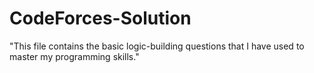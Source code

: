 # CodeForces-Solution
"This file contains the basic logic-building questions that I have used to master my programming skills."
